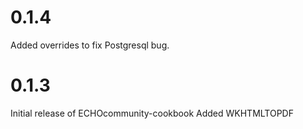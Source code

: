 # 0.1.4
Added overrides to fix Postgresql bug.

# 0.1.3

Initial release of ECHOcommunity-cookbook
Added WKHTMLTOPDF
